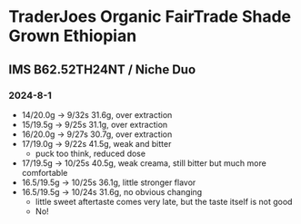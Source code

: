 # TraderJoes Organic FairTrade Shade Grown Ethiopian

## IMS B62.52TH24NT / Niche Duo

### 2024-8-1

- 14/20.0g -> 9/32s 31.6g, over extraction
- 15/19.5g -> 9/25s 31.1g, over extraction
- 16/20.0g -> 9/27s 30.7g, over extraction
- 17/19.0g -> 9/22s 41.5g, weak and bitter
  - puck too think, reduced dose
- 17/19.5g -> 10/25s 40.5g, weak creama, still bitter but much more comfortable
- 16.5/19.5g -> 10/25s 36.1g, little stronger flavor
- 16.5/19.5g -> 10/24s 31.6g, no obvious changing
  - little sweet aftertaste comes very late, but the taste itself is not good
  - No!